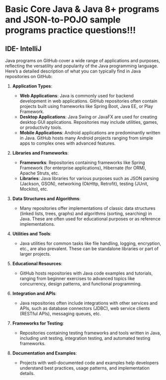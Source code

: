 # Basic Core Java & Java 8+ programs and JSON-to-POJO sample programs practice questions!!!

## IDE- IntelliJ 

Java programs on GitHub cover a wide range of applications and purposes, reflecting the versatility and popularity of the Java programming language. Here’s a detailed description of what you can typically find in Java repositories on GitHub:

1. **Application Types**:
   - **Web Applications**: Java is commonly used for backend development in web applications. GitHub repositories often contain projects built using frameworks like Spring Boot, Java EE, or Play Framework.
   - **Desktop Applications**: Java Swing or JavaFX are used for creating desktop GUI applications. Repositories may include utilities, games, or productivity tools.
   - **Mobile Applications**: Android applications are predominantly written in Java. GitHub hosts many Android projects ranging from simple apps to complex ones with advanced features.

2. **Libraries and Frameworks**:
   - **Frameworks**: Repositories containing frameworks like Spring Framework (for enterprise applications), Hibernate (for ORM), Apache Struts, etc.
   - **Libraries**: Java libraries for various purposes such as JSON parsing (Jackson, GSON), networking (OkHttp, Retrofit), testing (JUnit, Mockito), etc.

3. **Data Structures and Algorithms**:
   - Many repositories offer implementations of classic data structures (linked lists, trees, graphs) and algorithms (sorting, searching) in Java. These are often used for educational purposes or as reference implementations.

4. **Utilities and Tools**:
   - Java utilities for common tasks like file handling, logging, encryption, etc., are also prevalent. These can be standalone libraries or part of larger projects.

5. **Educational Resources**:
   - GitHub hosts repositories with Java code examples and tutorials, ranging from beginner exercises to advanced topics like concurrency, design patterns, and functional programming.

6. **Integration and APIs**:
   - Java repositories often include integrations with other services and APIs, such as database connectors (JDBC), web service clients (RESTful APIs), messaging queues, etc.

7. **Frameworks for Testing**:
   - Repositories containing testing frameworks and tools written in Java, including unit testing, integration testing, and automated testing frameworks.

8. **Documentation and Examples**:
   - Projects with well-documented code and examples help developers understand best practices, usage patterns, and implementation details.
